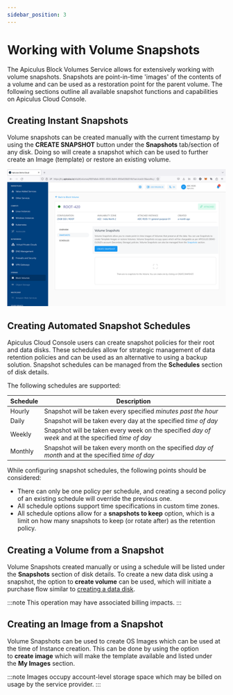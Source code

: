 ```yaml
---
sidebar_position: 3
---
```

# Working with Volume Snapshots

The Apiculus Block Volumes Service allows for extensively working with volume snapshots. Snapshots are point-in-time 'images' of the contents of a volume and can be used as a restoration point for the parent volume. The following sections outline all available snapshot functions and capabilities on Apiculus Cloud Console.

## Creating Instant Snapshots

Volume snapshots can be created manually with the current timestamp by using the **CREATE SNAPSHOT** button under the **Snapshots** tab/section of any disk. Doing so will create a snapshot which can be used to further create an Image (template) or restore an existing volume.

![Working with Volume Snapshots](img/WorkingwithVolumeSnapshots.png)

## Creating Automated Snapshot Schedules

Apiculus Cloud Console users can create snapshot policies for their root and data disks. These schedules allow for strategic management of data retention policies and can be used as an alternative to using a backup solution. Snapshot schedules can be managed from the **Schedules** section of disk details.

The following schedules are supported:

|Schedule|Description|
|---|---|
|Hourly|Snapshot will be taken every specified _minutes past the hour_|
|Daily|Snapshot will be taken every day at the specified _time of day_|
|Weekly|Snapshot will be taken every week on the specified _day of week_ and at the specified _time of day_|
|Monthly|Snapshot will be taken every month on the specified _day of month_ and at the specified _time of day_|

While configuring snapshot schedules, the following points should be considered:

- There can only be one policy per schedule, and creating a second policy of an existing schedule will override the previous one.
- All schedule options support time specifications in custom time zones.
- All schedule options allow for a **snapshots to keep** option, which is a limit on how many snapshots to keep (or rotate after) as the retention policy.

## Creating a Volume from a Snapshot

Volume Snapshots created manually or using a schedule will be listed under the **Snapshots** section of disk details. To create a new data disk using a snapshot, the option to **create volume** can be used, which will initiate a purchase flow similar to [creating a data disk](/docs/Subscribers/Storage/BlockVolumes/WorkingwithInstanceVolumes).

:::note
This operation may have associated billing impacts.
:::

## Creating an Image from a Snapshot

Volume Snapshots can be used to create OS Images which can be used at the time of Instance creation. This can be done by using the option to **create image** which will make the template available and listed under the **My Images** section.

:::note
Images occupy account-level storage space which may be billed on usage by the service provider.
:::




